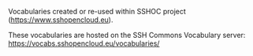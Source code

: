 Vocabularies created or re-used within SSHOC project (https://www.sshopencloud.eu).

These vocabularies are hosted on the SSH Commons Vocabulary server: https://vocabs.sshopencloud.eu/vocabularies/
